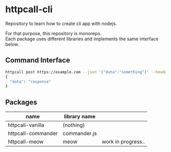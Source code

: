 # httpcall-cli
Repository to learn how to create cli app with nodejs.  

For that purpose, this repository is monorepo.  
Each package uses different libraries and implements the same interface below.  

## Command Interface
```bash
httpcall post https://example.com --json '{"data":"something"}' --header 'Accept:application/json'
{
  "data": "response"
}
```

## Packages

| name | library name | |  
| ---- | ---- | ---- |
| httpcall-vanilla | (nothing) | |  
| httpcall-commander | commander.js | |
| httpcall-meow | meow | work in progress.. |

